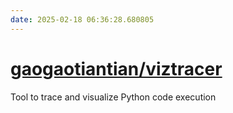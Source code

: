 ```yaml
---
date: 2025-02-18 06:36:28.680805
---
```


# [gaogaotiantian/viztracer](https://github.com/gaogaotiantian/viztracer)

Tool to trace and visualize Python code execution